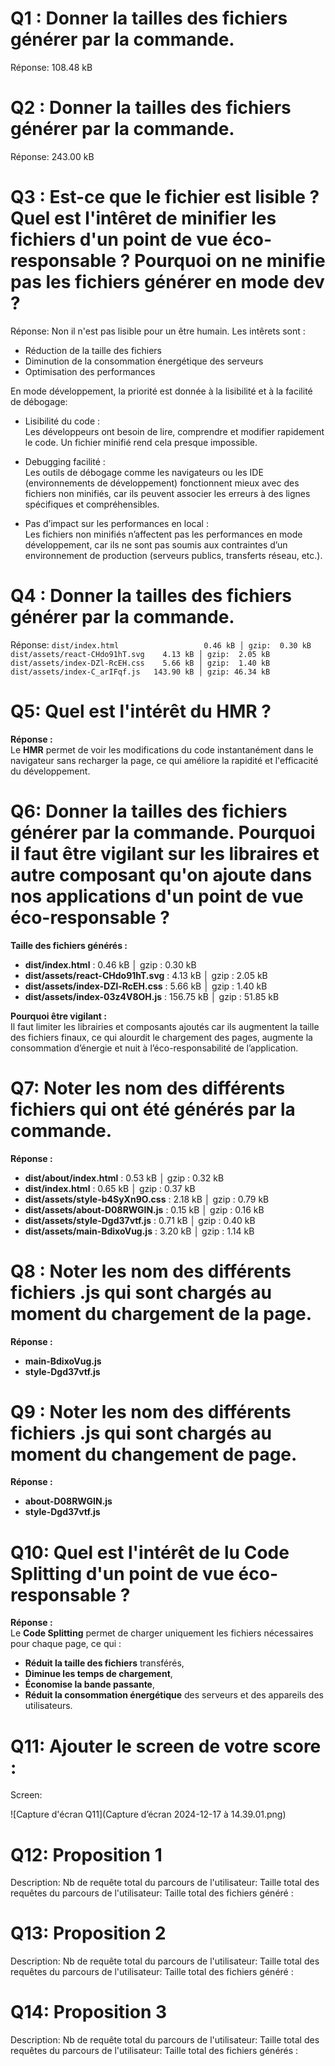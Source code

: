 # Q1 : Donner la tailles des fichiers générer par la commande.
Réponse: 108.48 kB

# Q2 : Donner la tailles des fichiers générer par la commande.
Réponse: 243.00 kB

# Q3 : Est-ce que le fichier est lisible ? Quel est l'intêret de minifier les fichiers d'un point de vue éco-responsable ? Pourquoi on ne minifie pas les fichiers générer en mode dev ?
Réponse: Non il n'est pas lisible pour un être humain.
Les intêrets sont : 
- Réduction de la taille des fichiers
- Diminution de la consommation énergétique des serveurs
- Optimisation des performances

En mode développement, la priorité est donnée à la lisibilité et à la facilité de débogage:
- Lisibilité du code :  
   Les développeurs ont besoin de lire, comprendre et modifier rapidement le code. Un fichier minifié rend cela presque impossible.

- Debugging facilité :  
   Les outils de débogage comme les navigateurs ou les IDE (environnements de développement) fonctionnent mieux avec des fichiers non minifiés, car ils peuvent associer les erreurs à des lignes spécifiques et compréhensibles.

- Pas d’impact sur les performances en local :  
   Les fichiers non minifiés n’affectent pas les performances en mode développement, car ils ne sont pas soumis aux contraintes d’un environnement de production (serveurs publics, transferts réseau, etc.).


# Q4 : Donner la tailles des fichiers générer par la commande.
Réponse:
`dist/index.html                   0.46 kB │ gzip:  0.30 kB`
`dist/assets/react-CHdo91hT.svg    4.13 kB │ gzip:  2.05 kB`
`dist/assets/index-DZl-RcEH.css    5.66 kB │ gzip:  1.40 kB`
`dist/assets/index-C_arIFqf.js   143.90 kB │ gzip: 46.34 kB`

# Q5: Quel est l'intérêt du HMR ?
**Réponse :**  
Le **HMR** permet de voir les modifications du code instantanément dans le navigateur sans recharger la page, ce qui améliore la rapidité et l'efficacité du développement.  

# Q6: Donner la tailles des fichiers générer par la commande. Pourquoi il faut être vigilant sur les libraires et autre composant qu'on ajoute dans nos applications d'un point de vue éco-responsable ?

**Taille des fichiers générés :**  
- **dist/index.html** : 0.46 kB │ gzip : 0.30 kB  
- **dist/assets/react-CHdo91hT.svg** : 4.13 kB │ gzip : 2.05 kB  
- **dist/assets/index-DZl-RcEH.css** : 5.66 kB │ gzip : 1.40 kB  
- **dist/assets/index-03z4V8OH.js** : 156.75 kB │ gzip : 51.85 kB  

**Pourquoi être vigilant :**  
Il faut limiter les librairies et composants ajoutés car ils augmentent la taille des fichiers finaux, ce qui alourdit le chargement des pages, augmente la consommation d’énergie et nuit à l’éco-responsabilité de l’application.  


# Q7: Noter les nom des différents fichiers qui ont été générés par la commande.
**Réponse :**  
- **dist/about/index.html** : 0.53 kB │ gzip : 0.32 kB  
- **dist/index.html** : 0.65 kB │ gzip : 0.37 kB  
- **dist/assets/style-b4SyXn9O.css** : 2.18 kB │ gzip : 0.79 kB  
- **dist/assets/about-D08RWGIN.js** : 0.15 kB │ gzip : 0.16 kB  
- **dist/assets/style-Dgd37vtf.js** : 0.71 kB │ gzip : 0.40 kB  
- **dist/assets/main-BdixoVug.js** : 3.20 kB │ gzip : 1.14 kB 

# Q8 : Noter les nom des différents fichiers .js qui sont chargés au moment du chargement de la page.
**Réponse :**  
- **main-BdixoVug.js**  
- **style-Dgd37vtf.js**  

# Q9 : Noter les nom des différents fichiers .js qui sont chargés au moment du changement de page.
**Réponse :**  
- **about-D08RWGIN.js**  
- **style-Dgd37vtf.js** 


# Q10: Quel est l'intérêt de lu Code Splitting d'un point de vue éco-responsable ?
**Réponse :**  
Le **Code Splitting** permet de charger uniquement les fichiers nécessaires pour chaque page, ce qui :  
- **Réduit la taille des fichiers** transférés,  
- **Diminue les temps de chargement**,  
- **Économise la bande passante**,  
- **Réduit la consommation énergétique** des serveurs et des appareils des utilisateurs.   


# Q11: Ajouter le screen de votre score :
Screen:

![Capture d'écran Q11](Capture d’écran 2024-12-17 à 14.39.01.png)


# Q12:  Proposition 1
Description:
Nb de requête total du parcours de l'utilisateur:
Taille total des requêtes du parcours de l'utilisateur:
Taille total des fichiers généré :

# Q13:  Proposition 2
Description:
Nb de requête total du parcours de l'utilisateur:
Taille total des requêtes du parcours de l'utilisateur:
Taille total des fichiers généré :

# Q14:  Proposition 3
Description:
Nb de requête total du parcours de l'utilisateur:
Taille total des requêtes du parcours de l'utilisateur:
Taille total des fichiers générés :